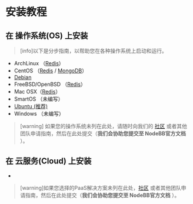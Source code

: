 # 安装教程
## 在 操作系统(OS) 上安装
>[info]以下是分步指南，以帮助您在各种操作系统上启动和运行。
* ArchLinux （[Redis](http://docs.nodebb-cn.org/372548)）
* CentOS （[Redis](http://docs.nodebb-cn.org/372107) / [MongoDB](http://docs.nodebb-cn.org/372108)）
* [Debian](http://docs.nodebb-cn.org/372106)
* FreeBSD/OpenBSD （[Redis](http://docs.nodebb-cn.org/372548)）
* Mac OSX（[Redis](http://docs.nodebb-cn.org/372550)）
* SmartOS （未编写）
* [Ubuntu (推荐)](http://docs.nodebb-cn.org/372106)
* Windows （未编写）


>[warning] 如果您的操作系统未列在此处，请随时向我们的 [社区](https://community.nodebb.org/) 或者其他团队申请指南，然后在此处提交（**我们会协助您提交至 NodeBB官方文档**
）。

## 在 云服务(Cloud) 上安装
* 


>[warning]如果您选择的PaaS解决方案未列在此处，[社区](https://community.nodebb.org/) 或者其他团队申请指南，然后在此处提交（**我们会协助您提交至 NodeBB官方文档**
）。